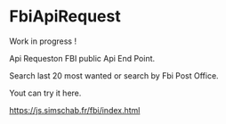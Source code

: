 # FbiApiRequest

Work in progress ! 

Api Requeston FBI public Api End Point.

Search last 20 most wanted or search by Fbi Post Office.

Yout can try it here.

https://js.simschab.fr/fbi/index.html
